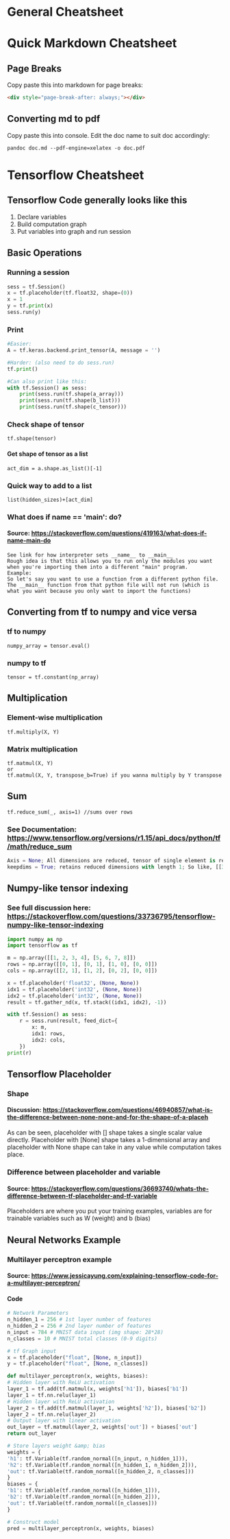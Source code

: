 # General Cheatsheet
# Quick Markdown Cheatsheet
## Page Breaks
Copy paste this into markdown for page breaks:
```HTML
<div style="page-break-after: always;"></div>
```
## Converting md to pdf
Copy paste this into console. Edit the doc name to suit doc accordingly:
```
pandoc doc.md --pdf-engine=xelatex -o doc.pdf
```

# Tensorflow Cheatsheet
## Tensorflow Code generally looks like this 
1. Declare variables
2. Build computation graph
3. Put variables into graph and run session

## Basic Operations
### Running a session
```Python
sess = tf.Session()
x = tf.placeholder(tf.float32, shape=(0))
x = 1
y = tf.print(x)
sess.run(y)
```
### Print
```Python
#Easier:
A = tf.keras.backend.print_tensor(A, message = '')

#Harder: (also need to do sess.run)
tf.print()

#Can also print like this:
with tf.Session() as sess:
    print(sess.run(tf.shape(a_array)))
    print(sess.run(tf.shape(b_list)))
    print(sess.run(tf.shape(c_tensor)))
```

### Check shape of tensor
    tf.shape(tensor)
#### Get shape of tensor as a list
    act_dim = a.shape.as_list()[-1]

### Quick way to add to a list
    list(hidden_sizes)+[act_dim]

### What does if __name__ == '__main__': do?
#### Source: https://stackoverflow.com/questions/419163/what-does-if-name-main-do

    See link for how interpreter sets __name__ to __main__
    Rough idea is that this allows you to run only the modules you want when you're importing them into a different "main" program.
    Example:
    So let's say you want to use a function from a different python file. The __main__ function from that python file will not run (which is what you want because you only want to import the functions)



## Converting from tf to numpy and vice versa
### tf to numpy
    numpy_array = tensor.eval()
### numpy to tf
    tensor = tf.constant(np_array)

## Multiplication
### Element-wise multiplication
    tf.multiply(X, Y)
### Matrix multiplication
    tf.matmul(X, Y)
    or 
    tf.matmul(X, Y, transpose_b=True) if you wanna multiply by Y transpose

## Sum
    tf.reduce_sum(_, axis=1) //sums over rows
### See Documentation: https://www.tensorflow.org/versions/r1.15/api_docs/python/tf/math/reduce_sum
```Python
Axis = None; All dimensions are reduced, tensor of single element is returned
keepdims = True; retains reduced dimensions with length 1; So like, [[3], [3]] instead of [3, 3]
```
## Numpy-like tensor indexing
### See full discussion here: https://stackoverflow.com/questions/33736795/tensorflow-numpy-like-tensor-indexing

```Python
import numpy as np
import tensorflow as tf

m = np.array([[1, 2, 3, 4], [5, 6, 7, 8]])
rows = np.array([[0, 1], [0, 1], [1, 0], [0, 0]])
cols = np.array([[2, 1], [1, 2], [0, 2], [0, 0]])

x = tf.placeholder('float32', (None, None))
idx1 = tf.placeholder('int32', (None, None))
idx2 = tf.placeholder('int32', (None, None))
result = tf.gather_nd(x, tf.stack((idx1, idx2), -1))

with tf.Session() as sess:
    r = sess.run(result, feed_dict={
        x: m,
        idx1: rows,
        idx2: cols,
    })
print(r)
```

## Tensorflow Placeholder
### Shape
#### Discussion: https://stackoverflow.com/questions/46940857/what-is-the-difference-between-none-none-and-for-the-shape-of-a-placeh
As can be seen, placeholder with [] shape takes a single scalar value directly. Placeholder with [None] shape takes a 1-dimensional array and placeholder with None shape can take in any value while computation takes place.

### Difference between placeholder and variable
#### Source: https://stackoverflow.com/questions/36693740/whats-the-difference-between-tf-placeholder-and-tf-variable
Placeholders are where you put your training examples, variables are for trainable variables such as W (weight) and b (bias)

## Neural Networks Example
### Multilayer perceptron example
#### Source: https://www.jessicayung.com/explaining-tensorflow-code-for-a-multilayer-perceptron/
#### Code
```Python
# Network Parameters
n_hidden_1 = 256 # 1st layer number of features
n_hidden_2 = 256 # 2nd layer number of features
n_input = 784 # MNIST data input (img shape: 28*28)
n_classes = 10 # MNIST total classes (0-9 digits)

# tf Graph input
x = tf.placeholder("float", [None, n_input])
y = tf.placeholder("float", [None, n_classes])

def multilayer_perceptron(x, weights, biases):
# Hidden layer with ReLU activation
layer_1 = tf.add(tf.matmul(x, weights['h1']), biases['b1'])
layer_1 = tf.nn.relu(layer_1)
# Hidden layer with ReLU activation
layer_2 = tf.add(tf.matmul(layer_1, weights['h2']), biases['b2'])
layer_2 = tf.nn.relu(layer_2)
# Output layer with linear activation
out_layer = tf.matmul(layer_2, weights['out']) + biases['out']
return out_layer

# Store layers weight &amp; bias
weights = {
'h1': tf.Variable(tf.random_normal([n_input, n_hidden_1])),
'h2': tf.Variable(tf.random_normal([n_hidden_1, n_hidden_2])),
'out': tf.Variable(tf.random_normal([n_hidden_2, n_classes]))
}
biases = {
'b1': tf.Variable(tf.random_normal([n_hidden_1])),
'b2': tf.Variable(tf.random_normal([n_hidden_2])),
'out': tf.Variable(tf.random_normal([n_classes]))
}

# Construct model
pred = multilayer_perceptron(x, weights, biases)
```